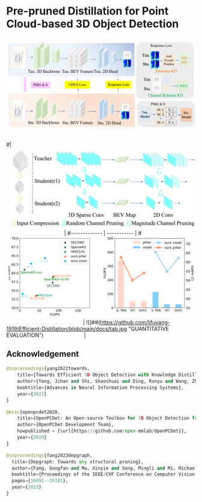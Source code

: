 # Pre-pruned Distillation for Point Cloud-based 3D Object Detection
## 

![](https://github.com/lifuyang-1919/Efficient-Distillation/blob/main/docs/frame.jpg "Architecture of the proposed method")  <img width=150/>  


#| ![](https://github.com/lifuyang-1919/Efficient-Distillation/blob/main/docs/pru.jpg "Illustration of the input resolution compression and the channel pruning process")  <img width=150/>  |
#------------- | ----------- |
#![](https://github.com/lifuyang-1919/Efficient-Distillation/blob/main/docs/efficiency.png "Comparisons on the Waymo") <img width=200/> | ![]##(https://github.com/lifuyang-1919/Efficient-Distillation/blob/main/docs/tab.jpg "QUANTITATIVE EVALUATION")  <img width=100/> |



## Acknowledgement
```python
@inproceedings{yang2022towards,
    title={Towards Efficient 3D Object Detection with Knowledge Distillation},
    author={Yang, Jihan and Shi, Shaoshuai and Ding, Runyu and Wang, Zhe and Qi, Xiaojuan},
    booktitle={Advances in Neural Information Processing Systems},
    year={2022}
}
```
```python
@misc{openpcdet2020,
    title={OpenPCDet: An Open-source Toolbox for 3D Object Detection from Point Clouds},
    author={OpenPCDet Development Team},
    howpublished = {\url{https://github.com/open-mmlab/OpenPCDet}},
    year={2020}
}
```
```python
@inproceedings{fang2023depgraph,
  title={Depgraph: Towards any structural pruning},
  author={Fang, Gongfan and Ma, Xinyin and Song, Mingli and Mi, Michael Bi and Wang, Xinchao},
  booktitle={Proceedings of the IEEE/CVF Conference on Computer Vision and Pattern Recognition},
  pages={16091--16101},
  year={2023}
}
```
